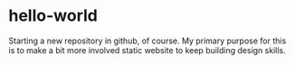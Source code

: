 # hello-world
Starting a new repository in github, of course.
My primary purpose for this is to make a bit more involved static website to keep building design skills.
